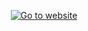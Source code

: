 <p align=center>
  <a href="https://fizzy-octopus.vercel.app">
    <img alt="Go to website" src="https://img.shields.io/static/v1?style=for-the-badge&message=%E2%86%97%EF%B8%8F+Go+to+demo&color=008FC7&label=">
  </a>
</p>
